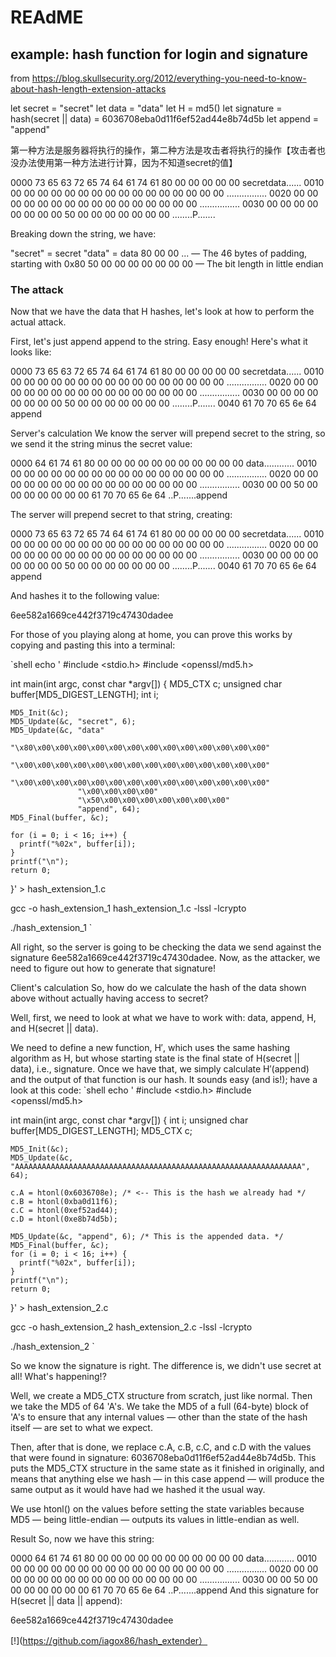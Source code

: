 # REAdME

## example: hash function for login and signature

from https://blog.skullsecurity.org/2012/everything-you-need-to-know-about-hash-length-extension-attacks

let secret = "secret"
let data = "data"
let H = md5()
let signature = hash(secret || data) = 6036708eba0d11f6ef52ad44e8b74d5b
let append = "append"

第一种方法是服务器将执行的操作，第二种方法是攻击者将执行的操作【攻击者也没办法使用第一种方法进行计算，因为不知道secret的值】

  0000  73 65 63 72 65 74 64 61 74 61 80 00 00 00 00 00  secretdata......
  0010  00 00 00 00 00 00 00 00 00 00 00 00 00 00 00 00  ................
  0020  00 00 00 00 00 00 00 00 00 00 00 00 00 00 00 00  ................
  0030  00 00 00 00 00 00 00 00 50 00 00 00 00 00 00 00  ........P.......


Breaking down the string, we have:

"secret" = secret
"data" = data
80 00 00 ... — The 46 bytes of padding, starting with 0x80
50 00 00 00 00 00 00 00 — The bit length in little endian

### The attack

Now that we have the data that H hashes, let's look at how to perform the actual attack.

First, let's just append append to the string. Easy enough! Here's what it looks like:

  0000  73 65 63 72 65 74 64 61 74 61 80 00 00 00 00 00  secretdata......
  0010  00 00 00 00 00 00 00 00 00 00 00 00 00 00 00 00  ................
  0020  00 00 00 00 00 00 00 00 00 00 00 00 00 00 00 00  ................
  0030  00 00 00 00 00 00 00 00 50 00 00 00 00 00 00 00  ........P.......
  0040  61 70 70 65 6e 64                                append

Server's calculation
We know the server will prepend secret to the string, so we send it the string minus the secret value:

  0000  64 61 74 61 80 00 00 00 00 00 00 00 00 00 00 00  data............
  0010  00 00 00 00 00 00 00 00 00 00 00 00 00 00 00 00  ................
  0020  00 00 00 00 00 00 00 00 00 00 00 00 00 00 00 00  ................
  0030  00 00 50 00 00 00 00 00 00 00 61 70 70 65 6e 64  ..P.......append

The server will prepend secret to that string, creating:

  0000  73 65 63 72 65 74 64 61 74 61 80 00 00 00 00 00  secretdata......
  0010  00 00 00 00 00 00 00 00 00 00 00 00 00 00 00 00  ................
  0020  00 00 00 00 00 00 00 00 00 00 00 00 00 00 00 00  ................
  0030  00 00 00 00 00 00 00 00 50 00 00 00 00 00 00 00  ........P.......
  0040  61 70 70 65 6e 64                                append


And hashes it to the following value:

  6ee582a1669ce442f3719c47430dadee

For those of you playing along at home, you can prove this works by copying and pasting this into a terminal:

`shell
  echo '
  #include <stdio.h>
  #include <openssl/md5.h>

  int main(int argc, const char *argv[])
  {
    MD5_CTX c;
    unsigned char buffer[MD5_DIGEST_LENGTH];
    int i;

    MD5_Init(&c);
    MD5_Update(&c, "secret", 6);
    MD5_Update(&c, "data"
                   "\x80\x00\x00\x00\x00\x00\x00\x00\x00\x00\x00\x00\x00\x00"
                   "\x00\x00\x00\x00\x00\x00\x00\x00\x00\x00\x00\x00\x00\x00"
                   "\x00\x00\x00\x00\x00\x00\x00\x00\x00\x00\x00\x00\x00\x00"
                   "\x00\x00\x00\x00"
                   "\x50\x00\x00\x00\x00\x00\x00\x00"
                   "append", 64);
    MD5_Final(buffer, &c);

    for (i = 0; i < 16; i++) {
      printf("%02x", buffer[i]);
    }
    printf("\n");
    return 0;
  }' > hash_extension_1.c

  gcc -o hash_extension_1 hash_extension_1.c -lssl -lcrypto

  ./hash_extension_1
`

All right, so the server is going to be checking the data we send against the signature 6ee582a1669ce442f3719c47430dadee. Now, as the attacker, we need to figure out how to generate that signature!

Client's calculation
So, how do we calculate the hash of the data shown above without actually having access to secret?

Well, first, we need to look at what we have to work with: data, append, H, and H(secret || data).

We need to define a new function, H′, which uses the same hashing algorithm as H, but whose starting state is the final state of H(secret || data), i.e., signature. Once we have that, we simply calculate H′(append) and the output of that function is our hash. It sounds easy (and is!); have a look at this code:
`shell
  echo '
  #include <stdio.h>
  #include <openssl/md5.h>

  int main(int argc, const char *argv[])
  {
    int i;
    unsigned char buffer[MD5_DIGEST_LENGTH];
    MD5_CTX c;

    MD5_Init(&c);
    MD5_Update(&c, "AAAAAAAAAAAAAAAAAAAAAAAAAAAAAAAAAAAAAAAAAAAAAAAAAAAAAAAAAAAAAAAA", 64);

    c.A = htonl(0x6036708e); /* <-- This is the hash we already had */
    c.B = htonl(0xba0d11f6);
    c.C = htonl(0xef52ad44);
    c.D = htonl(0xe8b74d5b);

    MD5_Update(&c, "append", 6); /* This is the appended data. */
    MD5_Final(buffer, &c);
    for (i = 0; i < 16; i++) {
      printf("%02x", buffer[i]);
    }
    printf("\n");
    return 0;
  }' > hash_extension_2.c

  gcc -o hash_extension_2 hash_extension_2.c -lssl -lcrypto

  ./hash_extension_2
`


So we know the signature is right. The difference is, we didn't use secret at all! What's happening!?

Well, we create a MD5_CTX structure from scratch, just like normal. Then we take the MD5 of 64 'A's. We take the MD5 of a full (64-byte) block of 'A's to ensure that any internal values — other than the state of the hash itself — are set to what we expect.

Then, after that is done, we replace c.A, c.B, c.C, and c.D with the values that were found in signature: 6036708eba0d11f6ef52ad44e8b74d5b. This puts the MD5_CTX structure in the same state as it finished in originally, and means that anything else we hash — in this case append — will produce the same output as it would have had we hashed it the usual way.

We use htonl() on the values before setting the state variables because MD5 — being little-endian — outputs its values in little-endian as well.

Result
So, now we have this string:

  0000  64 61 74 61 80 00 00 00 00 00 00 00 00 00 00 00  data............
  0010  00 00 00 00 00 00 00 00 00 00 00 00 00 00 00 00  ................
  0020  00 00 00 00 00 00 00 00 00 00 00 00 00 00 00 00  ................
  0030  00 00 50 00 00 00 00 00 00 00 61 70 70 65 6e 64  ..P.......append
And this signature for H(secret || data || append):

  6ee582a1669ce442f3719c47430dadee




[!](https://github.com/iagox86/hash_extender）








